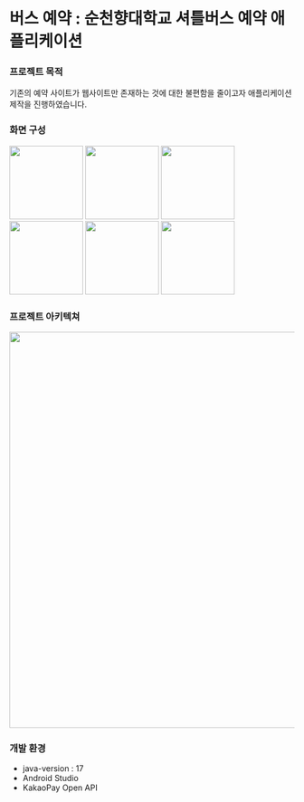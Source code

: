 # 버스 예약 : 순천향대학교 셔틀버스 예약 애플리케이션
### 프로젝트 목적
기존의 예약 사이트가 웹사이트만 존재하는 것에 대한 불편함을 줄이고자 애플리케이션 제작을 진행하였습니다.
### 화면 구성
<img src = "https://github.com/seungg8361/sch-bus-app/assets/140582940/b0cc401d-b802-4447-a5dc-2c5ac96eb92e.jpg" width = 130>
<img src = "https://github.com/seungg8361/sch-bus-app/assets/140582940/8aaae342-4252-4041-ae1b-39e6e21a9085.jpg" width = 130>
<img src = "https://github.com/seungg8361/sch-bus-app/assets/140582940/82e8443a-43ea-40fd-9ece-c036871e88cc.jpg" width = 130>
<img src = "https://github.com/seungg8361/sch-bus-app/assets/140582940/eedc402f-170c-4c95-9c6b-c16a67b0ea04.jpg" width = 130>
<img src = "https://github.com/seungg8361/sch-bus-app/assets/140582940/1ee2e45a-f626-43f4-adf1-4b2080f2701d.jpg" width = 130>
<img src = "https://github.com/seungg8361/sch-bus-app/assets/140582940/a466c51d-7602-41c0-8463-69ab7f828800.jpg" width = 130>

### 프로젝트 아키텍쳐
<img src = "https://github.com/seungg8361/sch-bus-app/assets/140582940/db0b1e7e-96e2-45a9-a716-2e580f2f5354.jpg" width = 700>

### 개발 환경 
* java-version : 17
* Android Studio
* KakaoPay Open API
